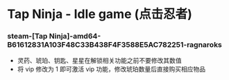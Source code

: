 # Tap Ninja - Idle game (点击忍者)

### steam-[Tap Ninja]-amd64-B61612831A103F48C33B438F4F3588E5AC782251-ragnaroks
- 灵药、琥珀、钥匙、星星在解锁相关功能之前不要修改其数值
- 将 vip 修改为 1 即可激活 vip 功能，修改琥珀数量后直接购买相应物品